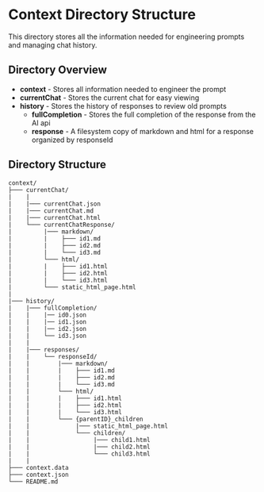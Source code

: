 # Context Directory Structure

This directory stores all the information needed for engineering prompts and managing chat history.

## Directory Overview

- **context** - Stores all information needed to engineer the prompt
- **currentChat** - Stores the current chat for easy viewing
- **history** - Stores the history of responses to review old prompts
  * **fullCompletion** - Stores the full completion of the response from the AI api
  * **response** - A filesystem copy of markdown and html for a response organized by responseId   


## Directory Structure

```
context/
├─── currentChat/
|    |
|    |─── currentChat.json
|    |─── currentChat.md
|    |─── currentChat.html
|    └─── currentChatResponse/
|         |─── markdown/
|         |    ├─── id1.md
|         |    ├─── id2.md
|         |    └─── id3.md
|         └─── html/
|         |    ├─── id1.html
|         |    ├─── id2.html
|         |    └─── id3.html
|         └─── static_html_page.html 
|
|─── history/
|    |─── fullCompletion/
|    |    |── id0.json
|    |    |── id1.json
|    |    |── id2.json
|    |    └── id3.json
|    |
|    |─── responses/
|    |    └── responseId/
|    |        |─── markdown/
|    |        |    ├─── id1.md
|    |        |    ├─── id2.md
|    |        |    └─── id3.md
|    |        └─── html/
|    |        |    ├─── id1.html
|    |        |    ├─── id2.html
|    |        |    └─── id3.html
|    |        └─── {parentID}_children 
|    |             |─── static_html_page.html 
|    |             └─── children/
|    |                  |─── child1.html
|    |                  |─── child2.html
|    |                  └─── child3.html
|    |
├─── context.data
├─── context.json
└─── README.md
```